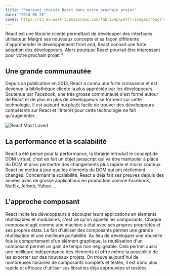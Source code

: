 ```yaml
---
title: "Pourquoi choisir React dans votre prochain projet"
date: "2018-06-28"
cover: https://s3.eu-west-3.amazonaws.com/fabricepayetfr/images/react-most-loved.png
---
```


React est une librairie cliente permettant de développer des interfaces utilisateur. Malgré ses nouveaux concepts et sa façon différente d'appréhender le développement front end, React connait une forte adoption des développeurs. Alors pourquoi React pourrait être interessant pour votre prochain projet ?

## Une grande communautée

Depuis sa publication en 2013, React a connu une forte croissance et est devenue la bibliothèque cliente la plus appréciée par les développeurs. Soutenue par Facebook, une trés grosse communauté s'est formé autour de React et de plus en plus de développeurs se forment sur cette technologie. Il est aujourd'hui plutôt facile de trouver des développeurs compétants sur React et l'interêt pour cette technologie ne fait qu'augmenter.

![React Most Loved](https://s3.eu-west-3.amazonaws.com/fabricepayetfr/images/react-most-loved.png)

## La performance et la scalabilité

React a été pensé pour la performance, la librairie introduit le concept de DOM virtuel, c'est en fait un objet javascript qui va être manipuler à place du DOM et ainsi permettre des changements plus rapide et moins couteux. React ne mettra à jour que les élements du DOM qui ont réellement changés.
Concernant la scalabilité, React a déja fait ses preuves depuis des années avec de grosse applications en production comme Facebook, Netflix, Airbnb, Yahoo ...

## L'approche composant
React incite les développeurs à découper leurs applications en élements réutilisables et modulaires, c'est ce qu'on appelle les composants. Chaque composant agit comme une machine à état avec ses propres propriétés et ses propres états. Le fait d'utiliser des composants permet une grande réutilisation et une meilleure portabilité. Au lieu de développer une nouvelle fois le comportement d'un élément graphique, la réutilisation d'un composant permet un gain de temps non négligeable. Cela permet aussi une meilleure indépendance des éléments et offre même la possibilité de les exporter sur des nouveaux projets. On trouve aujourd'hui de nombreuses librairies de composants complets et testés, il est donc plus rapide et efficace d'utiliser ses librairies déja approuvées et testées.

